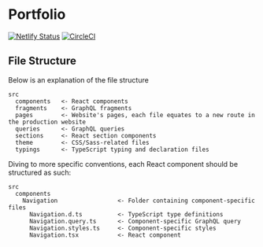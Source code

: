 # Portfolio

[![Netlify Status](https://api.netlify.com/api/v1/badges/80416ed4-79af-48df-b07c-51beeb7ac27d/deploy-status)](https://app.netlify.com/sites/gifted-brattain-70e79d/deploys)
[![CircleCI](https://circleci.com/gh/kevinydhan/portfolio.svg?style=shield)](https://circleci.com/gh/kevinydhan/portfolio)

## File Structure

Below is an explanation of the file structure

```
src
  components   <- React components
  fragments    <- GraphQL fragments
  pages        <- Website's pages, each file equates to a new route in the production website
  queries      <- GraphQL queries
  sections     <- React section components
  theme        <- CSS/Sass-related files
  typings      <- TypeScript typing and declaration files
```

Diving to more specific conventions, each React component should be structured as such:

```
src
  components
    Navigation                 <- Folder containing component-specific files
      Navigation.d.ts          <- TypeScript type definitions
      Navigation.query.ts      <- Component-specific GraphQL query
      Navigation.styles.ts     <- Component-specific styles
      Navigation.tsx           <- React component
```

